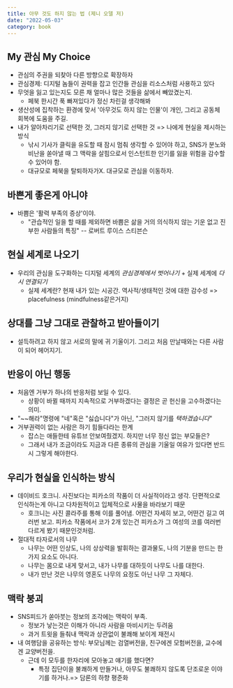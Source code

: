 ```yaml
---
title: 아무 것도 하지 않는 법 (제니 오델 저)
date: "2022-05-03"
category: book
---
```


## My 관심 My Choice

- 관심의 주권을 되찾아 다른 방향으로 확장하자
- 관심경제: 디지털 놈들이 권력을 잡고 인간들 관심을 리소스처럼 사용하고 있다
- 무엇을 잃고 있는지도 모른 채 얼마나 많은 것들을 삶에서 빼았겼는지.
  - 페북 한시간 푹 빠져있다가 정신 차린걸 생각해봐
- 생산성에 집착하는 환경에 맞서 '아무것도 하지 않는 인물'이 개인, 그리고 공동체 회복에 도움을 주길.
- 내가 알아차리기로 선택한 것, 그러지 않기로 선택한 것 => 나에게 현실을 제시하는 방식
  - 낚시 기사가 클릭을 유도할 때 잠시 멈춰 생각할 수 있어야 하고, SNS가 분노와 비난을 쏟아낼 때 그 맥락을 살핌으로서 인스턴트한 인기를 잃을 위험을 감수할 수 있어야 함.
  - 대규모로 페북을 탈퇴하자가X. 대규모로 관심을 이동하자.

## 바쁜게 좋은게 아니야

- 바쁨은 '활력 부족의 증상'이야.
  - "관습적인 일을 할 때를 제외하면 바쁨은 삶을 거의 의식하지 않는 기운 없고 진부한 사람들의 특징" -- 로버트 루이스 스티븐슨

## 현실 세계로 나오기

- 우리의 관심을 도구화하는 디지털 세계의 _관심경제에서 벗어나기_ + 실제 세계에 _다시 연결되기_
  - 실제 세계란? 현재 내가 있는 시공간. 역사적/생태적인 것에 대한 감수성 => placefulness (mindfulness같은거지)

## 상대를 그냥 그대로 관찰하고 받아들이기

- 설득하려고 하지 않고 서로의 말에 귀 기울이기. 그리고 처음 만날때와는 다른 사람이 되어 헤어지기.

## 반응이 아닌 행동

- 처음엔 거부가 하나의 반응처럼 보일 수 있다.
  - 상황이 바뀔 때까지 지속적으로 거부하겠다는 결정은 곧 헌신을 고수하겠다는 의미.
- "~~해라"명령에 "네"혹은 "싫습니다"가 아닌, "그러지 않기를 _택하겠습니다_"
- 거부권력이 없는 사람은 하기 힘들다라는 한계
  - 잡스는 애들한테 유튜브 안보여줬겠지. 하지만 너무 정신 없는 부모들은?
  - 그래서 내가 조금이라도 지금과 다른 종류의 관심을 기울일 여유가 있다면 반드시 그렇게 해야한다.

## 우리가 현실을 인식하는 방식

- 데이비드 호크니. 사진보다는 피카소의 작품이 더 사실적이라고 생각. 단편적으로 인식하는게 아니고 다차원적이고 입체적으로 사물을 바라보기 때문
  - 호크니는 사진 콜라주를 통해 이를 풀어냄. 어떤건 자세히 보고, 어떤건 길고 여러번 보고. 피카소 작품에서 코가 2개 있는건 피카소가 그 여성의 코를 여러번 다르게 봤기 때문인것처럼.
- 절대적 타자로서의 나무
  - 나무는 어떤 인상도, 나의 상상력을 발휘하는 결과물도, 나의 기분을 만드는 한 가지 요소도 아니다.
  - 나무는 몸으로 내게 맞서고, 내가 나무를 대하듯이 나무도 나를 대한다.
  - 내가 만난 것은 나무의 영혼도 나무의 요정도 아닌 나무 그 자체다.

## 맥락 붕괴

- SNS피드가 쏟아붓는 정보의 조각에는 맥락이 부족.
  - 정보가 낳는것은 이해가 아니라 사람을 마비시키는 두려움
  - 과거 트윗을 들춰내 맥락과 상관없이 불쾌해 보이게 재전시
- 내 여행담을 공유하는 방식: 부모님께는 검열버전을, 친구에겐 모험버전을, 교수에겐 교양버전을.
  - 근데 이 모두를 한자리에 모아놓고 얘기를 했다면?
    - 특정 집단이을 불쾌하게 만들거나, 아무도 불쾌하지 않도록 단조로운 이야기를 하거나.=> 담론의 하향 평준화

